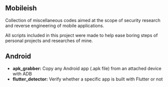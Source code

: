## Mobileish
Collection of miscellaneous codes aimed at the scope of security research and reverse engineering of mobile applications.

All scripts included in this project were made to help ease boring steps of personal projects and researches of mine.

## Android
- **apk_grabber:** Copy any Android app (.apk file) from an attached device with ADB
- **flutter_detector:** Verify whether a specific app is built with Flutter or not